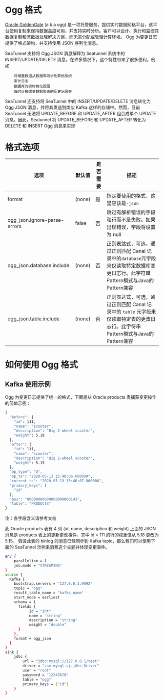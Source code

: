 # Ogg 格式

[Oracle GoldenGate](https://www.oracle.com/integration/goldengate/) (a.k.a ogg) 是一项托管服务，提供实时数据网格平台，该平台使用复制来保持数据高度可用，并支持实时分析。客户可以设计、执行和监控其数据复制和流数据处理解决方案，而无需分配或管理计算环境。 Ogg 为变更日志提供了格式架构，并支持使用 JSON 序列化消息。

SeaTunnel 支持将 Ogg JSON 消息解释为 Seatunnel 系统中的 INSERT/UPDATE/DELETE 消息。在许多情况下，这个特性带来了很多便利，例如

        将增量数据从数据库同步到其他系统
        审计日志
        数据库的实时物化视图
        临时连接改变数据库表的历史记录等

SeaTunnel 还支持将 SeaTunnel 中的 INSERT/UPDATE/DELETE 消息转化为 Ogg JSON 消息，并将其发送到类似 Kafka 这样的存储中。然而，目前 SeaTunnel 无法将 UPDATE_BEFORE 和 UPDATE_AFTER 组合成单个 UPDATE 消息。因此，Seatunnel 将 UPDATE_BEFORE 和 UPDATE_AFTER 转化为 DELETE 和 INSERT Ogg 消息来实现

# 格式选项

|              选项              |  默认值   | 是否需要 |                                         描述                                         |
|------------------------------|--------|------|------------------------------------------------------------------------------------|
| format                       | (none) | 是    | 指定要使用的格式，这里应该是`-json`                                                              |
| ogg_json.ignore-parse-errors | false  | 否    | 跳过有解析错误的字段和行而不是失败。如果出现错误，字段将设置为 null                                               |
| ogg_json.database.include    | (none) | 否    | 正则表达式，可选，通过正则匹配 Canal 记录中的`database`元字段来仅读取特定数据库变更日志行。此字符串Pattern模式与Java的Pattern兼容 |
| ogg_json.table.include       | (none) | 否    | 正则表达式，可选，通过正则匹配 Canal 记录中的 `table` 元字段来仅读取特定表的更改日志行。此字符串Pattern模式与Java的Pattern兼容   |

# 如何使用 Ogg 格式

## Kafka 使用示例

Ogg 为变更日志提供了统一的格式，下面是从 Oracle products 表捕获变更操作的简单示例：

```bash
{
  "before": {
    "id": 111,
    "name": "scooter",
    "description": "Big 2-wheel scooter",
    "weight": 5.18
  },
  "after": {
    "id": 111,
    "name": "scooter",
    "description": "Big 2-wheel scooter",
    "weight": 5.15
  },
  "op_type": "U",
  "op_ts": "2020-05-13 15:40:06.000000",
  "current_ts": "2020-05-13 15:40:07.000000",
  "primary_keys": [
    "id"
  ],
  "pos": "00000000000000000000143",
  "table": "PRODUCTS"
}
```

注：各字段含义请参考文档

此 Oracle products 表有 4 列 (id, name, description 和 weight)
上面的 JSON 消息是 products 表上的更新更改事件，其中 id = 111 的行的权重值从 5.18 更改为 5.15。
假设此表的 binlog 的消息已经同步到 Kafka topic，那么我们可以使用下面的 SeaTunnel 示例来消费这个主题并体现变更事件。

```bash
env {
    parallelism = 1
    job.mode = "STREAMING"
}
source {
  Kafka {
    bootstrap.servers = "127.0.0.1:9092"
    topic = "ogg"
    result_table_name = "kafka_name"
    start_mode = earliest
    schema = {
      fields {
           id = "int"
           name = "string"
           description = "string"
           weight = "double"
      }
    },
    format = ogg_json
  }
}
sink {
    jdbc {
        url = "jdbc:mysql://127.0.0.1/test"
        driver = "com.mysql.cj.jdbc.Driver"
        user = "root"
        password = "12345678"
        table = "ogg"
        primary_keys = ["id"]
    }
}
```

